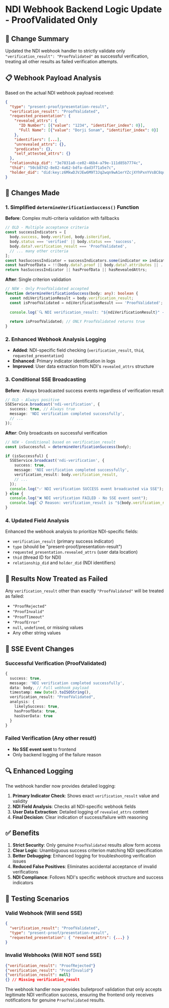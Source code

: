 # NDI Webhook Backend Logic Update - ProofValidated Only

## 🔄 Change Summary

Updated the NDI webhook handler to strictly validate only `"verification_result": "ProofValidated"` as successful verification, treating all other results as failed verification attempts.

## 📋 Webhook Payload Analysis

Based on the actual NDI webhook payload received:
```json
{
  "type": "present-proof/presentation-result",
  "verification_result": "ProofValidated",
  "requested_presentation": {
    "revealed_attrs": {
      "ID Number": [{"value": "1234", "identifier_index": 0}],
      "Full Name": [{"value": "Dorji Sonam", "identifier_index": 0}]
    },
    "identifiers": [...],
    "unrevealed_attrs": {},
    "predicates": {},
    "self_attested_attrs": {}
  },
  "relationship_did": "3e7831a8-ce02-46b4-a79e-111d85b7774c",
  "thid": "50cb87d2-8e82-4a62-bdfa-dad3f71a5e7c",
  "holder_did": "did:key:z6MkwDJVJEw6M9T3Jq2wqn9wA1erYZcjXYhPxnYVsBC8qqfN"
}
```

## 🔧 Changes Made

### 1. Simplified `determineVerificationSuccess()` Function
**Before**: Complex multi-criteria validation with fallbacks
```typescript
// OLD - Multiple acceptance criteria
const successIndicators = [
  body.success, body.verified, body.isVerified,
  body.status === 'verified' || body.status === 'success',
  body.data?.verification_result === 'ProofValidated',
  // ... many other criteria
];
const hasSuccessIndicator = successIndicators.some(indicator => indicator === true);
const hasProofData = !!(body.data?.proof || body.data?.attributes || ...);
return hasSuccessIndicator || hasProofData || hasRevealedAttrs;
```

**After**: Single criterion validation
```typescript
// NEW - Only ProofValidated accepted
function determineVerificationSuccess(body: any): boolean {
  const ndiVerificationResult = body.verification_result;
  const isProofValidated = ndiVerificationResult === 'ProofValidated';
  
  console.log(`🔍 NDI verification_result: "${ndiVerificationResult}" - Valid: ${isProofValidated}`);
  
  return isProofValidated; // ONLY ProofValidated returns true
}
```

### 2. Enhanced Webhook Analysis Logging
- **Added**: NDI-specific field checking (`verification_result`, `thid`, `requested_presentation`)
- **Enhanced**: Primary indicator identification in logs
- **Improved**: User data extraction from NDI's `revealed_attrs` structure

### 3. Conditional SSE Broadcasting
**Before**: Always broadcasted success events regardless of verification result
```typescript
// OLD - Always positive
SSEService.broadcast('ndi-verification', {
  success: true, // Always true
  message: 'NDI verification completed successfully',
  // ...
});
```

**After**: Only broadcasts on successful verification
```typescript
// NEW - Conditional based on verification_result
const isSuccessful = determineVerificationSuccess(body);

if (isSuccessful) {
  SSEService.broadcast('ndi-verification', {
    success: true,
    message: 'NDI verification completed successfully',
    verification_result: body.verification_result,
    // ...
  });
  console.log("✅ NDI verification SUCCESS event broadcasted via SSE");
} else {
  console.log("❌ NDI verification FAILED - No SSE event sent");
  console.log(`📋 Reason: verification_result is "${body.verification_result}" (expected "ProofValidated")`);
}
```

### 4. Updated Field Analysis
Enhanced the webhook analysis to prioritize NDI-specific fields:
- `verification_result` (primary success indicator)
- `type` (should be "present-proof/presentation-result")
- `requested_presentation.revealed_attrs` (user data location)
- `thid` (thread ID for NDI)
- `relationship_did` and `holder_did` (NDI identifiers)

## 🚫 Results Now Treated as Failed

Any `verification_result` other than exactly `"ProofValidated"` will be treated as failed:
- `"ProofRejected"`
- `"ProofInvalid"`
- `"ProofTimeout"`
- `"ProofError"`
- `null`, `undefined`, or missing values
- Any other string values

## 📡 SSE Event Changes

### Successful Verification (ProofValidated)
```typescript
{
  success: true,
  message: 'NDI verification completed successfully',
  data: body, // Full webhook payload
  timestamp: new Date().toISOString(),
  verification_result: "ProofValidated",
  analysis: {
    likelySuccess: true,
    hasProofData: true,
    hasUserData: true
  }
}
```

### Failed Verification (Any other result)
- **No SSE event sent** to frontend
- Only backend logging of the failure reason

## 🔍 Enhanced Logging

The webhook handler now provides detailed logging:
1. **Primary Indicator Check**: Shows exact `verification_result` value and validity
2. **NDI Field Analysis**: Checks all NDI-specific webhook fields
3. **User Data Extraction**: Detailed logging of `revealed_attrs` content
4. **Final Decision**: Clear indication of success/failure with reasoning

## ✅ Benefits

1. **Strict Security**: Only genuine `ProofValidated` results allow form access
2. **Clear Logic**: Unambiguous success criterion matching NDI specification
3. **Better Debugging**: Enhanced logging for troubleshooting verification issues
4. **Reduced False Positives**: Eliminates accidental acceptance of invalid verifications
5. **NDI Compliance**: Follows NDI's specific webhook structure and success indicators

## 🧪 Testing Scenarios

### Valid Webhook (Will send SSE)
```json
{
  "verification_result": "ProofValidated",
  "type": "present-proof/presentation-result",
  "requested_presentation": { "revealed_attrs": {...} }
}
```

### Invalid Webhooks (Will NOT send SSE)
```json
{"verification_result": "ProofRejected"}
{"verification_result": "ProofInvalid"}
{"verification_result": null}
{} // Missing verification_result
```

The webhook handler now provides bulletproof validation that only accepts legitimate NDI verification success, ensuring the frontend only receives notifications for genuine `ProofValidated` results.
